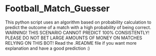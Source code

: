 # Football_Match_Guesser
This python script uses an algorithm based on probability calculation to predict the outcome of a match with a high probability of being correct. WARNING! THIS SCENARIO CANNOT PREDICT 100% CONSISTENTLY! PLEASE DO NOT BET LARGE AMOUNTS OF MONEY ON MATCHES RELYING ON THIS BOT! Read the .README file if you want more explanation and have a good prediction :)
